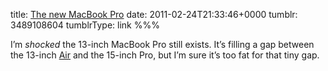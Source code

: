 title: [The new MacBook Pro](http://www.apple.com/uk/macbookpro/)
date: 2011-02-24T21:33:46+0000
tumblr: 3489108604
tumblrType: link
%%%

I’m *shocked* the 13-inch MacBook Pro still exists. It’s filling a gap between the 13-inch [Air][MA] and the 15-inch Pro, but I’m sure it’s too fat for that tiny gap. 

[MA]: http://www.apple.com/macbookair/
